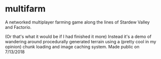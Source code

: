 # multifarm
A networked multiplayer farming game along the lines of Stardew Valley and Factorio.

(Or that's what it would be if I had finished it more)
Instead it's a demo of wandering around procedurally generated terrain using a (pretty cool in my opinion) chunk loading and image caching system.
Made public on 7/13/2018
